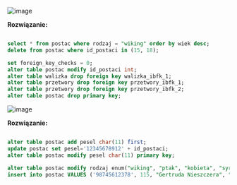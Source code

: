 ![image](https://github.com/SzymonRymszewicz/Bazy_Danych/assets/147385726/7a5e8309-4fd4-497b-81b6-b70d33c55bc5)

**Rozwiązanie:**

```sql

select * from postac where rodzaj = "wiking" order by wiek desc;
delete from postac where id_postaci in (15, 18);

set foreign_key_checks = 0;
alter table postac modify id_postaci int;
alter table walizka drop foreign key walizka_ibfk_1;
alter table przetwory drop foreign key przetwory_ibfk_1;
alter table przetwory drop foreign key przetwory_ibfk_2;
alter table postac drop primary key;

```

![image](https://github.com/SzymonRymszewicz/Bazy_Danych/assets/147385726/f2b8bee9-ba89-41de-80d9-7e85c7b67c46)

**Rozwiązanie:**

```sql

alter table postac add pesel char(11) first;
update postac set pesel='12345678912' + id_postaci;
alter table postac modify pesel char(11) primary key;

alter table postac modify rodzaj enum("wiking", "ptak", "kobieta", "syrena");
insert into postac VALUES ('98745612378', 115, "Gertruda Nieszczera", "syrena", "432-04-13", 542, null, null);

```

